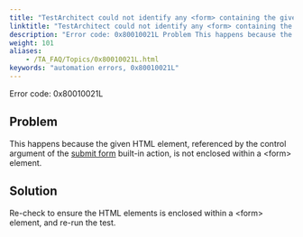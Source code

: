 ```yaml
--- 
title: "TestArchitect could not identify any <form> containing the given control."
linktitle: "TestArchitect could not identify any <form> containing the given control."
description: "Error code: 0x80010021L Problem This happens because the given HTML element, referenced by the control argument of the submit form built-in action, is not enclosed within a &lt;form&gt; element. Solution ..."
weight: 101
aliases: 
    - /TA_FAQ/Topics/0x80010021L.html
keywords: "automation errors, 0x80010021L"
---
```


Error code: 0x80010021L

## Problem

This happens because the given HTML element, referenced by the control argument of the [submit form](/automation-guide/action-based-testing-language/built-in-actions/user-interface-actions/browsing/submit-form) built-in action, is not enclosed within a <form\> element.

## Solution

Re-check to ensure the HTML elements is enclosed within a <form\> element, and re-run the test.



